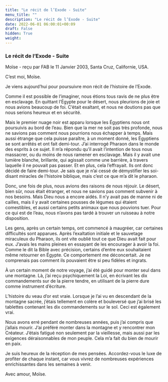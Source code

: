 ```yaml
---
title: "Le récit de l’Exode - Suite"
menu_title: ""
description: "Le récit de l’Exode - Suite"
date: 2022-06-01 06:00:01+00:09
draft: False
hidden: True
weight:
---
```

### Le récit de l’Exode - Suite

Moïse - reçu par FAB le 11 Janvier 2003, Santa Cruz, Californie, USA.

C’est moi, Moïse.

Je viens aujourd’hui pour poursuivre mon récit de l’histoire de l’Exode.

Comme il est possible de l’imaginer, nous étions tous ravis de ne plus être en esclavage. En quittant l’Égypte pour le désert, nous pleurions de joie et nous avions beaucoup de foi. C’était exaltant, et nous ne doutions pas que nous serions heureux et en sécurité.

Mais le premier nuage noir est apparu lorsque les Égyptiens nous ont poursuivis au bord de l’eau. Bien que la mer ne soit pas très profonde, nous ne savions pas comment nous pourrions nous échapper à temps. Mais aussi étrange que cela puisse paraître, à un moment donné, les Égyptiens se sont arrêtés et ont fait demi-tour. J’ai interrogé Pharaon dans le monde des esprits à ce sujet. Il m’a répondu qu’il avait l’intention de tous nous massacrer, ou du moins de nous ramener en esclavage. Mais il y avait une lumière blanche, brillante, qui agissait comme une barrière, à travers laquelle il ne pouvait pas passer. Et en plus, cela l’effrayait. Ils ont donc décidé de faire demi-tour. Je sais que je n’ai cessé de démystifier les soi-disant miracles de l’histoire biblique, mais c’est ce que m’a dit le pharaon.

Donc, une fois de plus, nous avions des raisons de nous réjouir. Le désert, bien sûr, nous était étranger, et nous ne savions pas comment subvenir à nos besoins. Mais Dieu nous a encore aidés. Il n’y avait pas de manne ni de cailles, mais il y avait certaines pousses de légumes qui étaient comestibles, et aussi certains petits animaux que nous pouvions tuer. Pour ce qui est de l’eau, nous n’avons pas tardé à trouver un ruisseau à notre disposition.

Les gens, après un certain temps, ont commencé à maugréer, car certaines difficultés sont apparues. Après l’exaltation initiale et le sauvetage miraculeux du Pharaon, ils ont vite oublié tout ce que Dieu avait fait pour eux. J’avais les mains pleines en essayant de les encourager à avoir la foi. Comme le dit la Bible avec précision, certains d’entre eux souhaitaient même retourner en Égypte. Ce comportement me déconcertait. Je ne comprenais pas comment ils pouvaient être si peu fidèles et ingrats.

À un certain moment de notre voyage, j’ai été guidé pour monter seul dans une montagne. Là, j’ai reçu psychiquement la Loi, en écrivant les dix commandements sur de la pierre tendre, en utilisant de la pierre dure comme instrument d’écriture.

L’histoire du veau d’or est vraie. Lorsque je l’ai vu en descendant de la montagne sacrée, j’étais tellement en colère et bouleversé que j’ai brisé les tablettes contenant les dix commandements sur le sol. Ceci est également vrai.

Nous avons erré pendant de nombreuses années, puis j’ai compris que j’allais mourir. J’ai préféré monter dans la montagne et y rencontrer mon Créateur. J’étais fatigué non seulement par la vieillesse, mais aussi par les exigences déraisonnables de mon peuple. Cela m’a fait du bien de mourir en paix.

Je suis heureux de la réception de mes pensées. Accordez-vous le luxe de profiter de chaque instant, car vous vivrez de nombreuses expériences enrichissantes dans les semaines à venir.

Avec amour, Moïse.
